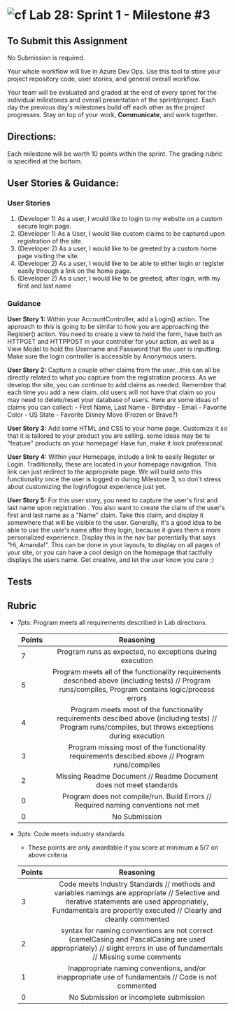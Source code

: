 ![cf](http://i.imgur.com/7v5ASc8.png) Lab 28: Sprint 1 - Milestone #3
=====================================

## To Submit this Assignment
No Submission is required. 

Your whole workflow will live in Azure Dev Ops. Use this tool to store your project repository code, user stories, and general overall workflow. 

Your team will be evaluated and graded at the end of every sprint for the individual milestones and overall presentation of the sprint/project. Each day the previous day's milestones build off each other as the project progresses. Stay on top of your work, **Communicate**, and work together. 


## Directions:

Each milestone will be worth 10 points within the sprint. The grading rubric is specified at the bottom.
 

## User Stories & Guidance:

### User Stories
1. (Developer 1) As a user, I would like to login to my website on a custom secure login page.
2. (Developer 1) As a User, I would like custom claims to be captured upon registration of the site. 
3. (Developer 2) As a user, I would like to be greeted by a custom home page visiting the site. 
4. (Developer 2) As a user, I would like to be able to either login or register easily through a link on the home page. 
5. (Developer 2) As a user, I would like to be greeted, after login, with my first and last name

### Guidance

**User Story 1:** Within your AccountController, add a Login() action. The approach to this is going to be similar to how you are approaching the Register() action. You need to create a view to hold the form, have both an HTTPGET and HTTPPOST in your controller for your action, as well as a View Model to hold the Username and Password that the user is inputting.  Make sure the login controller is accessible by Anonymous users.

**User Story 2:** Capture a couple other claims from the user...this can all be directly related to what you capture from the registration process. As we develop the site, you can continue to add claims as needed. Remember that each time you add a new claim..old users will not have that claim so you may need to delete/reset your database of users. Here are some ideas of claims you can collect:
	- First Name, Last Name 
	- Birthday
	- Email
	- Favorite Color
	- US State
	- Favorite Disney Move (Frozen or Brave?)


**User Story 3:** Add some HTML and CSS to your home page. Customize it so that it is tailored to your product you are selling. some ideas may be to "feature" products on your homepage! Have fun, make it look professional. 

**User Story 4:** Within your Homepage, include a link to easily Register or Login. Traditionally, these are located in your homepage navigation. This link can just redirect to the appropriate page. We will build onto this functionality once the user is logged in during Milestone 3, so don't stress about customizing the login/logout experience just yet. 

**User Story 5:**  For this user story, you need to capture the user's first and last name upon registration . You also want to create the claim of the user's first and last name as a "Name" claim. Take this claim, and display it somewhere that will be visible to the user. Generally, it's a good idea to be able to use the user's name after they login, because it gives them a more personalized experience. Display this in the nav bar potentially that says "Hi, Amanda!". This can be done in your layouts, to display on all pages of your site, or you can have a cool design on the homepage that tactfully displays the users name. Get creative, and let the user know you care :) 

## Tests


## Rubric
- 7pts: Program meets all requirements described in Lab directions.

	Points  | Reasoning | 
	 ------------ | :-----------: | 
	7       | Program runs as expected, no exceptions during execution |
	5       | Program meets all of the  functionality requirements described above (including tests) // Program runs/compiles, Program contains logic/process errors|
	4       | Program meets most of the functionality requirements descibed above (including tests)  // Program runs/compiles, but throws exceptions during execution |
	3       | Program missing most of the functionality requirements descibed above // Program runs/compiles |
	2       | Missing Readme Document // Readme Document does not meet standards |
	0       | Program does not compile/run. Build Errors // Required naming conventions not met |
	0       | No Submission |

- 3pts: Code meets industry standards
	- These points are only awardable if you score at minimum a 5/7 on above criteria

	Points  | Reasoning | 
	 ------------ | :-----------: | 
	3       | Code meets Industry Standards // methods and variables namings are appropriate // Selective and iterative statements are used appropriately, Fundamentals are propertly executed // Clearly and cleanly commented |
	2       | syntax for naming conventions are not correct (camelCasing and PascalCasing are used appropriately) // slight errors in use of fundamentals // Missing some comments |
	1       | Inappropriate naming conventions, and/or inappropriate use of fundamentals // Code is not commented  |
	0       | No Submission or incomplete submission |

